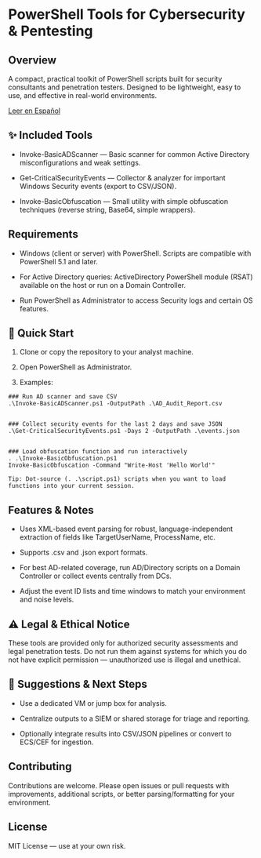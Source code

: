 # PowerShell Tools for Cybersecurity & Pentesting

## Overview

A compact, practical toolkit of PowerShell scripts built for security consultants and penetration testers. Designed to be lightweight, easy to use, and effective in real-world environments.

<p>
<a href="README_ES.md">Leer en Español</a>
</p>

## ✨ Included Tools

* Invoke-BasicADScanner — Basic scanner for common Active Directory misconfigurations and weak settings.

* Get-CriticalSecurityEvents — Collector & analyzer for important Windows Security events (export to CSV/JSON).

* Invoke-BasicObfuscation — Small utility with simple obfuscation techniques (reverse string, Base64, simple wrappers).

## Requirements

* Windows (client or server) with PowerShell. Scripts are compatible with PowerShell 5.1 and later.

* For Active Directory queries: ActiveDirectory PowerShell module (RSAT) available on the host or run on a Domain Controller.

* Run PowerShell as Administrator to access Security logs and certain OS features.

## 🚀 Quick Start

1. Clone or copy the repository to your analyst machine.

2. Open PowerShell as Administrator.

3. Examples:
```
### Run AD scanner and save CSV
.\Invoke-BasicADScanner.ps1 -OutputPath .\AD_Audit_Report.csv


### Collect security events for the last 2 days and save JSON
.\Get-CriticalSecurityEvents.ps1 -Days 2 -OutputPath .\events.json


### Load obfuscation function and run interactively
. .\Invoke-BasicObfuscation.ps1
Invoke-BasicObfuscation -Command "Write-Host 'Hello World'"

Tip: Dot-source (. .\script.ps1) scripts when you want to load functions into your current session.
```
## Features & Notes

* Uses XML-based event parsing for robust, language-independent extraction of fields like TargetUserName, ProcessName, etc.

* Supports .csv and .json export formats.

* For best AD-related coverage, run AD/Directory scripts on a Domain Controller or collect events centrally from DCs.

* Adjust the event ID lists and time windows to match your environment and noise levels.

## ⚠️ Legal & Ethical Notice

These tools are provided only for authorized security assessments and legal penetration tests. Do not run them against systems for which you do not have explicit permission — unauthorized use is illegal and unethical.

## 📎 Suggestions & Next Steps

* Use a dedicated VM or jump box for analysis.

* Centralize outputs to a SIEM or shared storage for triage and reporting.

* Optionally integrate results into CSV/JSON pipelines or convert to ECS/CEF for ingestion.

## Contributing

Contributions are welcome. Please open issues or pull requests with improvements, additional scripts, or better parsing/formatting for your environment.

## License

MIT License — use at your own risk.
